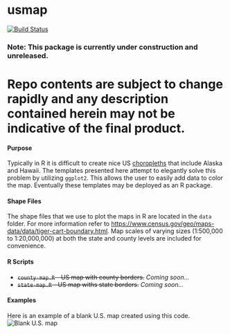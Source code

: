 # usmap
[![Build Status](https://travis-ci.org/pdil/usmap.svg?branch=master)](https://travis-ci.org/pdil/usmap)

### Note: This package is currently under construction and unreleased.
Repo contents are subject to change rapidly and any description contained herein may not be indicative of the final product.
=====

#### Purpose
Typically in R it is difficult to create nice US [choropleths](http://en.wikipedia.org/wiki/Choropleth) that include Alaska and Hawaii. The templates presented here attempt to elegantly solve this problem by utilizing `ggplot2`. This allows the user to easily add data to color the map. Eventually these templates may be deployed as an R package.

#### Shape Files
The shape files that we use to plot the maps in R are located in the `data` folder. For more information refer to https://www.census.gov/geo/maps-data/data/tiger-cart-boundary.html. Map scales of varying sizes (1:500,000 to 1:20,000,000) at both the state and county levels are included for convenience.

#### R Scripts
* ~~`county-map.R` - US map with county borders.~~ *Coming soon...*
* ~~`state-map.R` - US map withs state borders.~~ *Coming soon...*

#### Examples
Here is an example of a blank U.S. map created using this code.
![Blank U.S. map](https://github.com/pdil/us-map/blob/master/blank-us-map.png)
